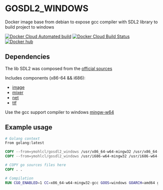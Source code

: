 # GOSDL2_WINDOWS

Docker image base from debian to expose gcc compiler with SDL2 library to build project to windows

[![Docker Cloud Automated build](https://img.shields.io/docker/cloud/automated/ymohlcl/gosdl2_windows?style=flat-square)](https://hub.docker.com/repository/docker/ymohlcl/gosdl2_windows/builds)
[![Docker Cloud Build Status](https://img.shields.io/docker/cloud/build/ymohlcl/gosdl2_windows?style=flat-square)](https://hub.docker.com/repository/docker/ymohlcl/gosdl2_windows/builds)
[![Docker hub](https://img.shields.io/badge/docker-hub-informational?style=flat-square)](https://hub.docker.com/repository/docker/ymohlcl/gosdl2_windows)

## Dependencies

The lib SDL2 was composed from the [official sources](https://libsdl.org/)

Includes components (x86-64 && i686):

* [image](https://www.libsdl.org/projects/SDL_image/)
* [mixer](https://www.libsdl.org/projects/SDL_mixer/)
* [net](https://www.libsdl.org/projects/SDL_net/)
* [ttf](https://www.libsdl.org/projects/SDL_ttf/)

Use the gcc support compiler to windows [mingw-w64](http://mingw-w64.org/doku.php)

## Example usage

``` Dockerfile
# Golang context
From golang:latest

COPY --from=ymohlcl/gosdl2_windows /usr/x86_64-w64-mingw32 /usr/x86_64-w64-mingw32
COPY --from=ymohlcl/gosdl2_windows /usr/i686-w64-mingw32 /usr/i686-w64-mingw32

# COPY go sources files here
COPY . .

# Compilation
RUN CGO_ENABLED=1 CC=x86_64-w64-mingw32-gcc GOOS=windows GOARCH=amd64 go build -tags static -ldflags "-s -w" .
```

